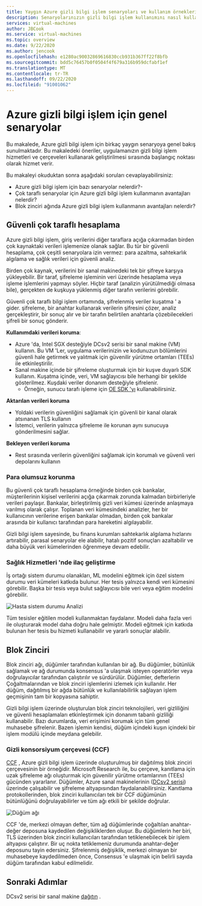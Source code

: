 ```yaml
---
title: Yaygın Azure gizli bilgi işlem senaryoları ve kullanım örnekleri
description: Senaryolarınızın gizli bilgi işlem kullanımını nasıl kullanacağınızı anlayın.
services: virtual-machines
author: JBCook
ms.service: virtual-machines
ms.topic: overview
ms.date: 9/22/2020
ms.author: jencook
ms.openlocfilehash: e1280ac90032869616830ccb931b367ff22f8bfb
ms.sourcegitcommit: bdd5c76457b0f0504f4f679a316b959dcfabf1ef
ms.translationtype: MT
ms.contentlocale: tr-TR
ms.lasthandoff: 09/22/2020
ms.locfileid: "91001062"
---
```

# <a name="common-scenarios-for-azure-confidential-computing"></a>Azure gizli bilgi işlem için genel senaryolar

Bu makalede, Azure gizli bilgi işlem için birkaç yaygın senaryoya genel bakış sunulmaktadır. Bu makaledeki öneriler, uygulamanızın gizli bilgi işlem hizmetleri ve çerçeveleri kullanarak geliştirilmesi sırasında başlangıç noktası olarak hizmet verir. 

Bu makaleyi okuduktan sonra aşağıdaki soruları cevaplayabilirsiniz:

- Azure gizli bilgi işlem için bazı senaryolar nelerdir?-
- Çok taraflı senaryolar için Azure gizli bilgi işlem kullanmanın avantajları nelerdir?
- Blok zinciri ağında Azure gizli bilgi işlem kullanmanın avantajları nelerdir?


## <a name="secure-multi-party-computation"></a>Güvenli çok taraflı hesaplama
Azure gizli bilgi işlem, giriş verilerini diğer taraflara açığa çıkarmadan birden çok kaynaktaki verileri işlemenize olanak sağlar. Bu tür bir güvenli hesaplama, çok çeşitli senaryolara izin vermez: para azaltma, sahtekarlık algılama ve sağlık verileri için güvenli analiz.

Birden çok kaynak, verilerini bir sanal makinedeki tek bir şifreye karşıya yükleyebilir. Bir taraf, şifreleme işleminin veri üzerinde hesaplama veya işleme işlemlerini yapmayı söyler. Hiçbir taraf (analizin yürütülmediği olmasa bile), gerçekten de kuşkuya yüklenmiş diğer tarafın verilerini görebilir. 

Güvenli çok taraflı bilgi işlem ortamında, şifrelenmiş veriler kuşatma ' a gider. şifreleme, bir anahtar kullanarak verilerin şifresini çözer, analiz gerçekleştirir, bir sonuç alır ve bir tarafın belirtilen anahtarla çözebilecekleri şifreli bir sonuç gönderir. 

**Kullanımdaki verileri koruma**: 
- Azure 'da, Intel SGX desteğiyle DCsv2 serisi bir sanal makine (VM) kullanın. Bu VM 'Ler, uygulama verilerinizin ve kodunuzun bölümlerini güvenli hale getirmek ve yalıtmak için güvenilir yürütme ortamları (TEEs) ile etkinleştirilir.
- Sanal makine içinde bir şifreleme oluşturmak için bir kuşve duyarlı SDK kullanın. Kuşatma içinde, veri, VM sağlayıcısı bile herhangi bir şekilde gösterilmez. Kuşdaki veriler donanım desteğiyle şifrelenir.
    - Örneğin, sunucu tarafı işleme için [OE SDK 'yı](https://github.com/openenclave/openenclave) kullanabilirsiniz. 

**Aktarılan verileri koruma** 
- Yoldaki verilerin güvenliğini sağlamak için güvenli bir kanal olarak atsınanan TLS kullanın
- İstemci, verilerin yalnızca şifreleme ile korunan aynı sunucuya gönderilmesini sağlar. 

**Bekleyen verileri koruma**
- Rest sırasında verilerin güvenliğini sağlamak için korumalı ve güvenli veri depolarını kullanın 

### <a name="anti-money-laundering"></a>Para olumsuz korunma
Bu güvenli çok taraflı hesaplama örneğinde birden çok bankalar, müşterilerinin kişisel verilerini açığa çıkarmak zorunda kalmadan birbirleriyle verileri paylaşır. Bankalar, birleştirilmiş gizli veri kümesi üzerinde anlaşmaya varılmış olarak çalışır. Toplanan veri kümesindeki analizler, her bir kullanıcının verilerine erişen bankalar olmadan, birden çok bankalar arasında bir kullanıcı tarafından para hareketini algılayabilir.

Gizli bilgi işlem sayesinde, bu finans kurumları sahtekarlık algılama hızlarını artırabilir, parasal senaryolar ele alabilir, hatalı pozitif sonuçları azaltabilir ve daha büyük veri kümelerinden öğrenmeye devam edebilir. 

### <a name="drug-development-in-healthcare"></a>Sağlık Hizmetleri 'nde ilaç geliştirme
İş ortağı sistem durumu olanakları, ML modelini eğitmek için özel sistem durumu veri kümeleri katkıda bulunur. Her tesis yalnızca kendi veri kümesini görebilir. Başka bir tesis veya bulut sağlayıcısı bile veri veya eğitim modelini görebilir. 

![Hasta sistem durumu Analizi](./media/use-cases-scenarios/patient-data.png)

Tüm tesisler eğitilen modeli kullanmaktan faydalanır. Modeli daha fazla veri ile oluşturarak model daha doğru hale gelmiştir. Modeli eğitmek için katkıda bulunan her tesis bu hizmeti kullanabilir ve yararlı sonuçlar alabilir. 

## <a name="blockchain"></a>Blok Zinciri

Blok zinciri ağı, düğümler tarafından kullanılan bir ağ. Bu düğümler, bütünlük sağlamak ve ağ durumunda konsensus 'a ulaşmak isteyen operatörler veya doğrulayıcılar tarafından çalıştırılır ve sürdürülür. Düğümler, defterlerin Çoğaltmalarından ve blok zinciri işlemlerini izlemek için kullanılır. Her düğüm, dağıtılmış bir ağda bütünlük ve kullanılabilirlik sağlayan işlem geçmişinin tam bir kopyasına sahiptir.

Gizli bilgi işlem üzerinde oluşturulan blok zinciri teknolojileri, veri gizliliğini ve güvenli hesaplamaları etkinleştirmek için donanım tabanlı gizliliği kullanabilir. Bazı durumlarda, veri erişimini korumak için tüm genel muhasebe şifrelenir. Bazen işlemin kendisi, düğüm içindeki kuşın içindeki bir işlem modülü içinde meydana gelebilir.

### <a name="confidential-consortium-framework-ccf"></a>Gizli konsorsiyum çerçevesi (CCF)
[CCF](https://www.microsoft.com/research/project/confidential-consortium-framework/) , Azure gizli bilgi işlem üzerinde oluşturulmuş bir dağıtılmış blok zinciri çerçevesinin bir örneğidir. Microsoft Research ile, bu çerçeve, kanıtlama için uzak şifreleme ağı oluşturmak için güvenilir yürütme ortamlarının (TEEs) gücünden yararlanır. Düğümler, Azure sanal makinelerinin ([DCsv2 serisi](confidential-computing-enclaves.md)) üzerinde çalışabilir ve şifreleme altyapısından faydalanabilirsiniz. Kanıtlama protokollerinden, blok zinciri kullanıcıları tek bir CCF düğümünün bütünlüğünü doğrulayabilirler ve tüm ağı etkili bir şekilde doğrular. 

![Düğüm ağı](./media/use-cases-scenarios/ccf.png)

CCF 'de, merkezi olmayan defter, tüm ağ düğümlerinde çoğaltılan anahtar-değer deposuna kaydedilen değişikliklerden oluşur. Bu düğümlerin her biri, TLS üzerinden blok zinciri kullanıcıları tarafından tetiklenebilecek bir işlem altyapısı çalıştırır. Bir uç nokta tetiklemeniz durumunda anahtar-değer deposunu tayin edersiniz. Şifrelenmiş değişiklik, merkezi olmayan bir muhasebeye kaydedilmeden önce, Consensus 'e ulaşmak için belirli sayıda düğüm tarafından kabul edilmelidir. 

## <a name="next-steps"></a>Sonraki Adımlar
DCsv2 serisi bir sanal makine [dağıtın](quick-create-marketplace.md) .


